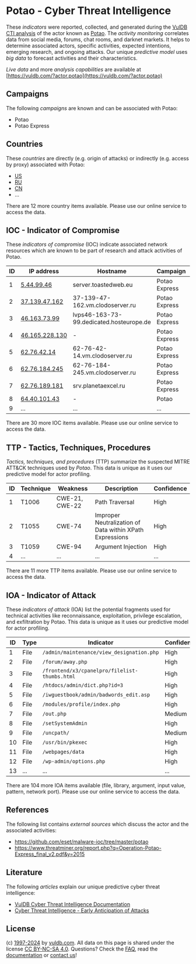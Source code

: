 # Potao - Cyber Threat Intelligence

These _indicators_ were reported, collected, and generated during the [VulDB CTI analysis](https://vuldb.com/?kb.cti) of the actor known as [Potao](https://vuldb.com/?actor.potao). The _activity monitoring_ correlates data from social media, forums, chat rooms, and darknet markets. It helps to determine associated actors, specific activities, expected intentions, emerging research, and ongoing attacks. Our unique _predictive model_ uses _big data_ to forecast activities and their characteristics.

_Live data_ and more _analysis capabilities_ are available at [https://vuldb.com/?actor.potao](https://vuldb.com/?actor.potao)

## Campaigns

The following _campaigns_ are known and can be associated with Potao:

* Potao
* Potao Express

## Countries

These _countries_ are directly (e.g. origin of attacks) or indirectly (e.g. access by proxy) associated with Potao:

* [US](https://vuldb.com/?country.us)
* [RU](https://vuldb.com/?country.ru)
* [CN](https://vuldb.com/?country.cn)
* ...

There are 12 more country items available. Please use our online service to access the data.

## IOC - Indicator of Compromise

These _indicators of compromise_ (IOC) indicate associated network resources which are known to be part of research and attack activities of Potao.

ID | IP address | Hostname | Campaign | Confidence
-- | ---------- | -------- | -------- | ----------
1 | [5.44.99.46](https://vuldb.com/?ip.5.44.99.46) | server.toastedweb.eu | Potao Express | High
2 | [37.139.47.162](https://vuldb.com/?ip.37.139.47.162) | 37-139-47-162.vm.clodoserver.ru | Potao Express | High
3 | [46.163.73.99](https://vuldb.com/?ip.46.163.73.99) | lvps46-163-73-99.dedicated.hosteurope.de | Potao Express | High
4 | [46.165.228.130](https://vuldb.com/?ip.46.165.228.130) | - | Potao Express | High
5 | [62.76.42.14](https://vuldb.com/?ip.62.76.42.14) | 62-76-42-14.vm.clodoserver.ru | Potao Express | High
6 | [62.76.184.245](https://vuldb.com/?ip.62.76.184.245) | 62-76-184-245.vm.clodoserver.ru | Potao Express | High
7 | [62.76.189.181](https://vuldb.com/?ip.62.76.189.181) | srv.planetaexcel.ru | Potao Express | High
8 | [64.40.101.43](https://vuldb.com/?ip.64.40.101.43) | - | Potao | High
9 | ... | ... | ... | ...

There are 30 more IOC items available. Please use our online service to access the data.

## TTP - Tactics, Techniques, Procedures

_Tactics, techniques, and procedures_ (TTP) summarize the suspected MITRE ATT&CK techniques used by _Potao_. This data is unique as it uses our predictive model for actor profiling.

ID | Technique | Weakness | Description | Confidence
-- | --------- | -------- | ----------- | ----------
1 | T1006 | CWE-21, CWE-22 | Path Traversal | High
2 | T1055 | CWE-74 | Improper Neutralization of Data within XPath Expressions | High
3 | T1059 | CWE-94 | Argument Injection | High
4 | ... | ... | ... | ...

There are 11 more TTP items available. Please use our online service to access the data.

## IOA - Indicator of Attack

These _indicators of attack_ (IOA) list the potential fragments used for technical activities like reconnaissance, exploitation, privilege escalation, and exfiltration by Potao. This data is unique as it uses our predictive model for actor profiling.

ID | Type | Indicator | Confidence
-- | ---- | --------- | ----------
1 | File | `/admin/maintenance/view_designation.php` | High
2 | File | `/forum/away.php` | High
3 | File | `/frontend/x3/cpanelpro/filelist-thumbs.html` | High
4 | File | `/htdocs/admin/dict.php?id=3` | High
5 | File | `/iwguestbook/admin/badwords_edit.asp` | High
6 | File | `/modules/profile/index.php` | High
7 | File | `/out.php` | Medium
8 | File | `/setSystemAdmin` | High
9 | File | `/uncpath/` | Medium
10 | File | `/usr/bin/pkexec` | High
11 | File | `/webpages/data` | High
12 | File | `/wp-admin/options.php` | High
13 | ... | ... | ...

There are 104 more IOA items available (file, library, argument, input value, pattern, network port). Please use our online service to access the data.

## References

The following list contains _external sources_ which discuss the actor and the associated activities:

* https://github.com/eset/malware-ioc/tree/master/potao
* https://www.threatminer.org/report.php?q=Operation-Potao-Express_final_v2.pdf&y=2015

## Literature

The following _articles_ explain our unique predictive cyber threat intelligence:

* [VulDB Cyber Threat Intelligence Documentation](https://vuldb.com/?kb.cti)
* [Cyber Threat Intelligence - Early Anticipation of Attacks](https://www.scip.ch/en/?labs.20201022)

## License

(c) [1997-2024](https://vuldb.com/?kb.changelog) by [vuldb.com](https://vuldb.com/?kb.about). All data on this page is shared under the license [CC BY-NC-SA 4.0](https://creativecommons.org/licenses/by-nc-sa/4.0/). Questions? Check the [FAQ](https://vuldb.com/?kb.faq), read the [documentation](https://vuldb.com/?kb) or [contact us](https://vuldb.com/?contact)!
